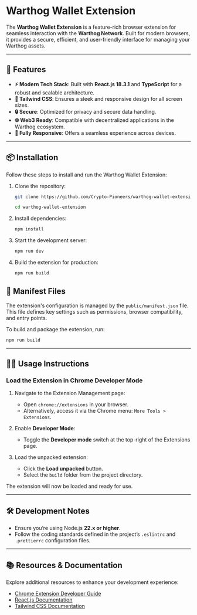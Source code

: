 # Warthog Wallet Extension

The **Warthog Wallet Extension** is a feature-rich browser extension for seamless interaction with the **Warthog Network**. Built for modern browsers, it provides a secure, efficient, and user-friendly interface for managing your Warthog assets.

---

## 🚀 Features

- **⚡ Modern Tech Stack**: Built with **React.js 18.3.1** and **TypeScript** for a robust and scalable architecture.
- **🎨 Tailwind CSS**: Ensures a sleek and responsive design for all screen sizes.
- **🔒 Secure**: Optimized for privacy and secure data handling.
- **🌐 Web3 Ready**: Compatible with decentralized applications in the Warthog ecosystem.
- **📱 Fully Responsive**: Offers a seamless experience across devices.

---

## 📦 Installation

Follow these steps to install and run the Warthog Wallet Extension:

1. Clone the repository:

   ```bash
   git clone https://github.com/Crypto-Pioneers/warthog-wallet-extension.git

   cd warthog-wallet-extension
   ```

2. Install dependencies:

   ```bash
   npm install
   ```

3. Start the development server:

   ```bash
   npm run dev
   ```

4. Build the extension for production:

   ```bash
   npm run build
   ```

## 📄 Manifest Files

The extension's configuration is managed by the `public/manifest.json` file. This file defines key settings such as permissions, browser compatibility, and entry points.

To build and package the extension, run:

```bash
npm run build
```

---

## 🧑‍💻 Usage Instructions

### Load the Extension in Chrome Developer Mode

1. Navigate to the Extension Management page:

   - Open `chrome://extensions` in your browser.
   - Alternatively, access it via the Chrome menu: `More Tools > Extensions`.

2. Enable **Developer Mode**:

   - Toggle the **Developer mode** switch at the top-right of the Extensions page.

3. Load the unpacked extension:
   - Click the **Load unpacked** button.
   - Select the `build` folder from the project directory.

The extension will now be loaded and ready for use.

---

## 🛠️ Development Notes

- Ensure you’re using Node.js **22.x or higher**.
- Follow the coding standards defined in the project’s `.eslintrc` and `.prettierrc` configuration files.

---

## 📚 Resources & Documentation

Explore additional resources to enhance your development experience:

- [Chrome Extension Developer Guide](https://developer.chrome.com/docs/extensions/mv3/getstarted/)
- [React.js Documentation](https://reactjs.org/docs/getting-started.html)
- [Tailwind CSS Documentation](https://tailwindcss.com/docs)
